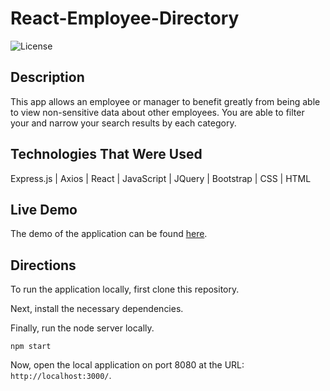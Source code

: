 # React-Employee-Directory

![License](https://img.shields.io/badge/License-MIT%20License-green?style=flat-square.svg)

## Description

This app allows an employee or manager to benefit greatly from being able to view non-sensitive data about other employees. You are able to filter your and narrow your search results by each category. 

## Technologies That Were Used
Express.js | Axios | React | JavaScript | JQuery | Bootstrap | CSS | HTML

## Live Demo

The demo of the application can be found [here]().

## Directions

To run the application locally, first clone this repository.
	
Next, install the necessary dependencies.
	
Finally, run the node server locally.

	npm start
	
Now, open the local application on port 8080 at the URL: `http://localhost:3000/`.

